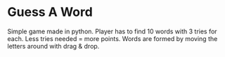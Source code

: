# Guess A Word

Simple game made in python.
Player has to find 10 words with 3 tries for each. Less tries needed = more points. 
Words are formed by moving the letters around with drag & drop.
